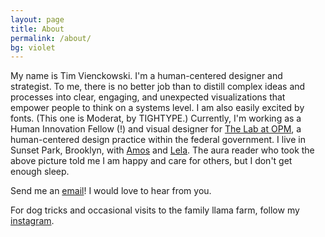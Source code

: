 ```yaml
---
layout: page
title: About
permalink: /about/
bg: violet
---
```


My name is Tim Vienckowski. I'm a human-centered designer and strategist. To me, there is no better job than to distill complex ideas and processes into clear, engaging, and unexpected visualizations that empower people to think on a systems level. I am also easily excited by fonts. (This one is Moderat, by TIGHTYPE.) Currently, I'm working as a Human Innovation Fellow (!) and visual designer for [The Lab at OPM](https://lab.opm.gov), a human-centered design practice within the federal government. I live in Sunset Park, Brooklyn, with [Amos](https://amosthethird.com) and [Lela](https://instagram.com/timmypilgrims). The aura reader who took the above picture told me I am happy and care for others, but I don't get enough sleep.

Send me an [email](mailto:tim.vienckowski@gmail.com)! I would love to hear from you.

For dog tricks and occasional visits to the family llama farm, follow my [instagram](https://instagram.com/timmypilgrims).
